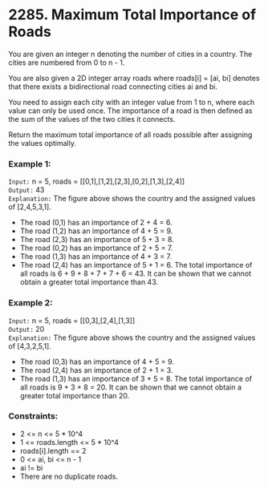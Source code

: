 # 2285. Maximum Total Importance of Roads

You are given an integer n denoting the number of cities in a country. The cities are
numbered from 0 to n - 1.

You are also given a 2D integer array roads where roads[i] = [ai, bi] denotes that there
exists a bidirectional road connecting cities ai and bi.

You need to assign each city with an integer value from 1 to n, where each value can only
be used once. The importance of a road is then defined as the sum of the values of the
two cities it connects.

Return the maximum total importance of all roads possible after assigning the values
optimally.

### Example 1:

`Input:` n = 5, roads = [[0,1],[1,2],[2,3],[0,2],[1,3],[2,4]]  
`Output:` 43  
`Explanation:` The figure above shows the country and the assigned values of [2,4,5,3,1].  
- The road (0,1) has an importance of 2 + 4 = 6.
- The road (1,2) has an importance of 4 + 5 = 9.
- The road (2,3) has an importance of 5 + 3 = 8.
- The road (0,2) has an importance of 2 + 5 = 7.
- The road (1,3) has an importance of 4 + 3 = 7.
- The road (2,4) has an importance of 5 + 1 = 6.
The total importance of all roads is 6 + 9 + 8 + 7 + 7 + 6 = 43.
It can be shown that we cannot obtain a greater total importance than 43.

### Example 2:

`Input:` n = 5, roads = [[0,3],[2,4],[1,3]]  
`Output:` 20  
`Explanation:` The figure above shows the country and the assigned values of [4,3,2,5,1].  
- The road (0,3) has an importance of 4 + 5 = 9.
- The road (2,4) has an importance of 2 + 1 = 3.
- The road (1,3) has an importance of 3 + 5 = 8.
The total importance of all roads is 9 + 3 + 8 = 20.
It can be shown that we cannot obtain a greater total importance than 20.

### Constraints:

- 2 <= n <= 5 * 10^4
- 1 <= roads.length <= 5 * 10^4
- roads[i].length == 2
- 0 <= ai, bi <= n - 1
- ai != bi
- There are no duplicate roads.
